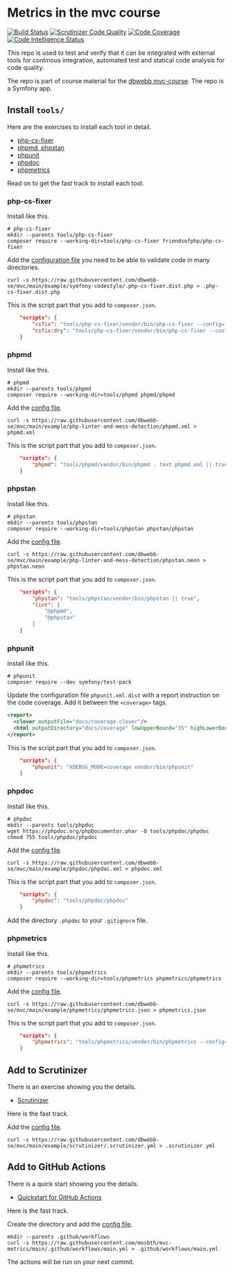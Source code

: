 Metrics in the mvc course
=========================

[![Build Status](https://scrutinizer-ci.com/g/nasp22/DV1608-mvc/badges/build.png?b=main)](https://scrutinizer-ci.com/g/nasp22/DV1608-mvc/build-status/main)
[![Scrutinizer Code Quality](https://scrutinizer-ci.com/g/nasp22/DV1608-mvc/badges/quality-score.png?b=main)](https://scrutinizer-ci.com/g/nasp22/DV1608-mvc/?branch=main)
[![Code Coverage](https://scrutinizer-ci.com/g/nasp22/DV1608-mvc/badges/coverage.png?b=main)](https://scrutinizer-ci.com/g/nasp22/DV1608-mvc/?branch=main)
[![Code Intelligence Status](https://scrutinizer-ci.com/g/nasp22/DV1608-mvc/badges/code-intelligence.svg?b=main)](https://scrutinizer-ci.com/code-intelligence)

This repo is used to test and verify that it can be integrated with external tools for continous integration, automated test and statical code analysis for code quality.

The repo is part of course material for the [dbwebb mvc-course](https://github.com/dbwebb-se/mvc). The repo is a Symfony app.



Install `tools/`
-------------------------

Here are the exercises to install each tool in detail.

* [php-cs-fixer](https://github.com/dbwebb-se/mvc/tree/main/example/symfony-codestyle)
* [phpmd, phpstan](https://github.com/dbwebb-se/mvc/tree/main/example/php-linter-and-mess-detection)
* [phpunit](https://github.com/dbwebb-se/mvc/tree/main/example/phpunit-symfony)
* [phpdoc](https://github.com/dbwebb-se/mvc/tree/main/example/phpdoc)
* [phpmetrics](https://github.com/dbwebb-se/mvc/tree/main/example/phpmetrics)

Read on to get the fast track to install each tool.



### php-cs-fixer

Install like this.

```
# php-cs-fixer
mkdir --parents tools/php-cs-fixer
composer require --working-dir=tools/php-cs-fixer friendsofphp/php-cs-fixer
```

Add the [configuration file](https://github.com/dbwebb-se/mvc/blob/main/example/symfony-codestyle/.php-cs-fixer.dist.php) you need to be able to validate code in many directories.

```
curl -s https://raw.githubusercontent.com/dbwebb-se/mvc/main/example/symfony-codestyle/.php-cs-fixer.dist.php > .php-cs-fixer.dist.php
```

This is the script part that you add to `composer.json`.

```json
    "scripts": {
        "csfix": "tools/php-cs-fixer/vendor/bin/php-cs-fixer --config=.php-cs-fixer.dist.php fix src tests",
        "csfix:dry": "tools/php-cs-fixer/vendor/bin/php-cs-fixer --config=.php-cs-fixer.dist.php fix src tests --dry-run -v"
    }
```



### phpmd

Install like this.

```
# phpmd
mkdir --parents tools/phpmd
composer require --working-dir=tools/phpmd phpmd/phpmd
```

Add the [config file](https://github.com/dbwebb-se/mvc/blob/main/example/php-linter-and-mess-detection/phpmd.xml).

```
curl -s https://raw.githubusercontent.com/dbwebb-se/mvc/main/example/php-linter-and-mess-detection/phpmd.xml > phpmd.xml
```

This is the script part that you add to `composer.json`.

```json
    "scripts": {
        "phpmd": "tools/phpmd/vendor/bin/phpmd . text phpmd.xml || true"
    }
```



### phpstan

Install like this.

```
# phpstan
mkdir --parents tools/phpstan
composer require --working-dir=tools/phpstan phpstan/phpstan
```

Add the [config file](https://github.com/dbwebb-se/mvc/blob/main/example/php-linter-and-mess-detection/phpstan.neon).

```
curl -s https://raw.githubusercontent.com/dbwebb-se/mvc/main/example/php-linter-and-mess-detection/phpstan.neon > phpstan.neon
```

This is the script part that you add to `composer.json`.

```json
    "scripts": {
        "phpstan": "tools/phpstan/vendor/bin/phpstan || true",
        "lint": [
            "@phpmd",
            "@phpstan"
        ]
    }
```



### phpunit

Install like this.

```
# phpunit
composer require --dev symfony/test-pack
```

Update the configuration file `phpunit.xml.dist` with a report instruction on the code coverage. Add it between the `<coverage>` tags.

```xml
<report>
  <clover outputFile="docs/coverage.clover"/>
  <html outputDirectory="docs/coverage" lowUpperBound="35" highLowerBound="70"/>
</report>
```

This is the script part that you add to `composer.json`.

```json
    "scripts": {
        "phpunit": "XDEBUG_MODE=coverage vendor/bin/phpunit"
    }
```



### phpdoc

Install like this.

```
# phpdoc
mkdir --parents tools/phpdoc
wget https://phpdoc.org/phpDocumentor.phar -O tools/phpdoc/phpdoc
chmod 755 tools/phpdoc/phpdoc
```

Add the [config file](https://github.com/dbwebb-se/mvc/blob/main/example/phpdoc/phpdoc.xml).

```
curl -s https://raw.githubusercontent.com/dbwebb-se/mvc/main/example/phpdoc/phpdoc.xml > phpdoc.xml
```

This is the script part that you add to `composer.json`.

```json
    "scripts": {
        "phpdoc": "tools/phpdoc/phpdoc"
    }
```

Add the directory `.phpdoc` to your `.gitignore` file.



### phpmetrics

Install like this.

```
# phpmetrics
mkdir --parents tools/phpmetrics
composer require --working-dir=tools/phpmetrics phpmetrics/phpmetrics
```

Add the [config file](https://github.com/dbwebb-se/mvc/blob/main/example/phpmetrics/phpmetrics.json).

```
curl -s https://raw.githubusercontent.com/dbwebb-se/mvc/main/example/phpmetrics/phpmetrics.json > phpmetrics.json
```

This is the script part that you add to `composer.json`.

```json
    "scripts": {
        "phpmetrics": "tools/phpmetrics/vendor/bin/phpmetrics --config=phpmetrics.json"
    }
```



Add to Scrutinizer
-------------------------

There is an exercise showing you the details.

* [Scrutinizer](https://github.com/dbwebb-se/mvc/tree/main/example/scrutinizer)

Here is the fast track.

Add the [config file](https://github.com/dbwebb-se/mvc/blob/main/example/scrutinizer/.scrutinizer.yml).

```
curl -s https://raw.githubusercontent.com/dbwebb-se/mvc/main/example/scrutinizer/.scrutinizer.yml > .scrutinizer.yml
```



Add to GitHub Actions
-------------------------

There is a quick start showing you the details.

* [Quickstart for GitHub Actions](https://docs.github.com/en/actions/quickstart)

Here is the fast track.

Create the directory and add the [config file](https://github.com/mosbth/mvc-metrics/blob/main/.github/workflows/main.yml).

```
mkdir --parents .github/workflows
curl -s https://raw.githubusercontent.com/mosbth/mvc-metrics/main/.github/workflows/main.yml > .github/workflows/main.yml
```

The actions will be run on your next commit.
